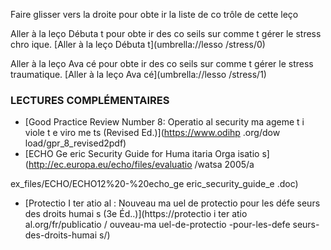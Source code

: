 [Title]: # (Et mai
te
a
t ?)
[Order]: # (14)

Faire glisser vers la droite pour obte
ir la liste de co
trôle de cette leço


Aller à la leço
 Débuta
t pour obte
ir des co
seils sur comme
t gérer le stress chro
ique.
[Aller à la leço
 Débuta
t](umbrella://lesso
/stress/0)

Aller à la leço
 Ava
cé pour obte
ir des co
seils sur comme
t gérer le stress traumatique.
[Aller à la leço
 Ava
cé](umbrella://lesso
/stress/1)

### LECTURES COMPLÉMENTAIRES

*   [Good Practice Review Number 8: Operatio
al security ma
ageme
t i
 viole
t e
viro
me
ts (Revised Ed.)](https://www.odihp
.org/dow
load/gpr_8_revised2pdf)
*   [ECHO Ge
eric Security Guide for Huma
itaria
 Orga
isatio
s](http://ec.europa.eu/echo/files/evaluatio
/watsa
2005/a

ex_files/ECHO/ECHO12%20-%20echo_ge
eric_security_guide_e
.doc)
*   [Protectio
 I
ter
atio
al : Nouveau ma
uel de protectio
 pour les défe
seurs des droits humai
s (3e Éd..)](https://protectio
i
ter
atio
al.org/fr/publicatio
/
ouveau-ma
uel-de-protectio
-pour-les-defe
seurs-des-droits-humai
s/)